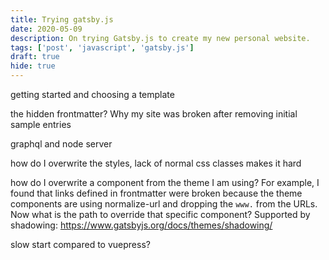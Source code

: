 ```yaml
---
title: Trying gatsby.js
date: 2020-05-09
description: On trying Gatsby.js to create my new personal website.
tags: ['post', 'javascript', 'gatsby.js']
draft: true
hide: true
---
```


getting started and choosing a template

the hidden frontmatter? Why my site was broken after removing initial sample entries

graphql and node server

how do I overwrite the styles, lack of normal css classes makes it hard

how do I overwrite a component from the theme I am using? For example, I found that links defined in frontmatter were broken because the theme components are using normalize-url and dropping the `www.` from the URLs. Now what is the path to override that specific component? Supported by shadowing: https://www.gatsbyjs.org/docs/themes/shadowing/

slow start compared to vuepress?
